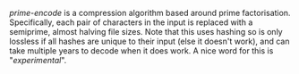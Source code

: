*prime-encode* is a compression algorithm based around prime factorisation.
Specifically, each pair of characters in the input is replaced with a semiprime, almost halving
file sizes.
Note that this uses hashing so is only lossless if all hashes are unique to their input (else
it doesn't work), and can take multiple years to decode when it does work. A nice word for this
is "*experimental*".
